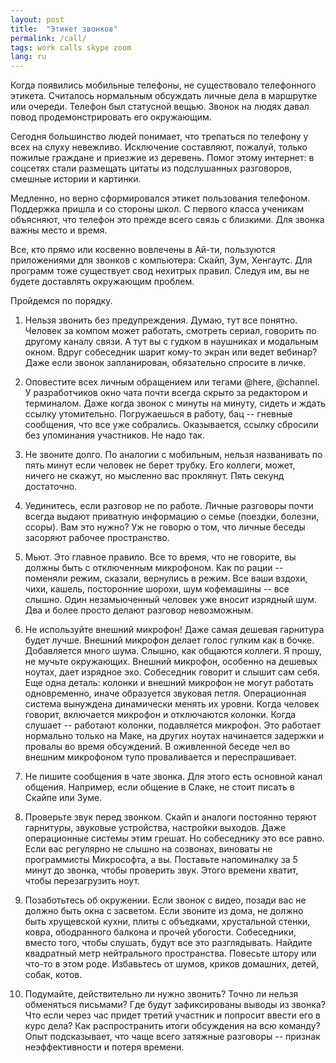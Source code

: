 ```yaml
---
layout: post
title:  "Этикет звонков"
permalink: /call/
tags: work calls skype zoom
lang: ru
---
```


Когда появились мобильные телефоны, не существовало телефонного
этикета. Считалось нормальным обсуждать личные дела в маршрутке или
очереди. Телефон был статусной вещью. Звонок на людях давал повод
продемонстрировать его окружающим.

Сегодня большинство людей понимает, что трепаться по телефону у всех на слуху
невежливо. Исключение составляют, пожалуй, только пожилые граждане и приезжие из
деревень. Помог этому интернет: в соцсетях стали размещать цитаты из
подслушанных разговоров, смешные истории и картинки.

Медленно, но верно сформировался этикет пользования телефоном. Поддержка пришла
и со стороны школ. С первого класса ученикам объясняют, что телефон это прежде
всего связь с близкими. Для звонка важны место и время.

Все, кто прямо или косвенно вовлечены в Ай-ти, пользуются приложениями для
звонков с компьютера: Скайп, Зум, Хенгаутс. Для программ тоже существует свод
нехитрых правил. Следуя им, вы не будете доставлять окружающим проблем.

Пройдемся по порядку.

1. Нельзя звонить без предупреждения. Думаю, тут все понятно. Человек за компом
   может работать, смотреть сериал, говорить по другому каналу связи. А тут вы с
   гудком в наушниках и модальным окном. Вдруг собеседник шарит кому-то экран
   или ведет вебинар? Даже если звонок запланирован, обязательно спросите в
   личке.

2. Оповестите всех личным обращением или тегами @here, @channel. У разработчиков
   окно чата почти всегда скрыто за редактором и терминалом. Даже когда звонок с
   минуты на минуту, сидеть и ждать ссылку утомительно. Погружаешься в работу,
   бац -- гневные сообщения, что все уже собрались. Оказывается, ссылку сбросили
   без упоминания участников. Не надо так.


3. Не звоните долго. По аналогии с мобильным, нельзя названивать по пять минут
   если человек не берет трубку. Его коллеги, может, ничего не скажут, но
   мысленно вас проклянут. Пять секунд достаточно.

4. Уединитесь, если разговор не по работе. Личные разговоры почти всегда выдают
   приватную информацию о семье (поездки, болезни, ссоры). Вам это нужно? Уж не
   говорю о том, что личные беседы засоряют рабочее пространство.

5. Мьют. Это главное правило. Все то время, что не говорите, вы должны быть с
   отключенным микрофоном. Как по рации -- поменяли режим, сказали, вернулись в
   режим. Все ваши вздохи, чихи, кашель, посторонние шорохи, шум кофемашины --
   все слышно. Один незамьюченный человек уже вносит изрядный шум. Два и более
   просто делают разговор невозможным.

6. Не используйте внешний микрофон! Даже самая дешевая гарнитура будет
   лучше. Внешний микрофон делает голос гулким как в бочке. Добавляется много
   шума. Слышно, как общаются коллеги. Я прошу, не мучьте окружающих. Внешний
   микрофон, особенно на дешевых ноутах, дает изрядное эхо. Собеседник говорит и
   слышит сам себя. Еще одна деталь: колонки и внешний микрофон не могут
   работать одновременно, иначе образуется звуковая петля. Операционная система
   вынуждена динамически менять их уровни. Когда человек говорит, включается
   микрофон и отключаются колонки. Когда слушает -- работают колонки,
   подавляется микрофон. Это работает нормально только на Маке, на других ноутах
   начинается задержки и провалы во время обсуждений. В оживленной беседе чел во
   внешним микрофоном тупо проваливается и переспрашивает.

7. Не пишите сообщения в чате звонка. Для этого есть основной канал
   общения. Например, если общение в Слаке, не стоит писать в Скайпе или Зуме.

8. Проверьте звук перед звонком. Скайп и аналоги постоянно теряют гарнитуры,
   звуковые устройства, настройки выходов. Даже операционные системы этим
   грешат. Но собеседнику это все равно. Если вас регулярно не слышно на
   созвонах, виноваты не программисты Микрософта, а вы. Поставьте напоминалку за
   5 минут до звонка, чтобы проверить звук. Этого времени хватит, чтобы
   перезагрузить ноут.

9. Позаботьтесь об окружении. Если звонок с видео, позади вас не должно быть
   окна с засветом. Если звоните из дома, не должно быть хрущевской кухни, плиты
   с объедками, хрустальной стенки, ковра, ободранного балкона и прочей
   убогости. Собеседники, вместо того, чтобы слушать, будут все это
   разглядывать. Найдите квадратный метр нейтрального пространства. Повесьте
   штору или что-то в этом роде. Избавьтесь от шумов, криков домашних, детей,
   собак, котов.

10. Подумайте, действительно ли нужно звонить? Точно ли нельзя обменяться
    письмами?  Где будут зафиксированы выводы из звонка? Что если через час
    придет третий участник и попросит ввести его в курс дела? Как распространить
    итоги обсуждения на всю команду? Опыт подсказывает, что чаще всего затяжные
    разговоры -- признак неэффективности и потеря времени.
